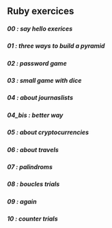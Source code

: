 ## Ruby exercices

##### 00 : say hello exerices
##### 01 : three ways to build a pyramid
##### 02 : password game
##### 03 : small game with dice
##### 04 : about journaslists
##### 04_bis : better way
##### 05 : about cryptocurrencies
##### 06 : about travels
##### 07 : palindroms
##### 08 : boucles trials
##### 09 : again
##### 10 : counter trials